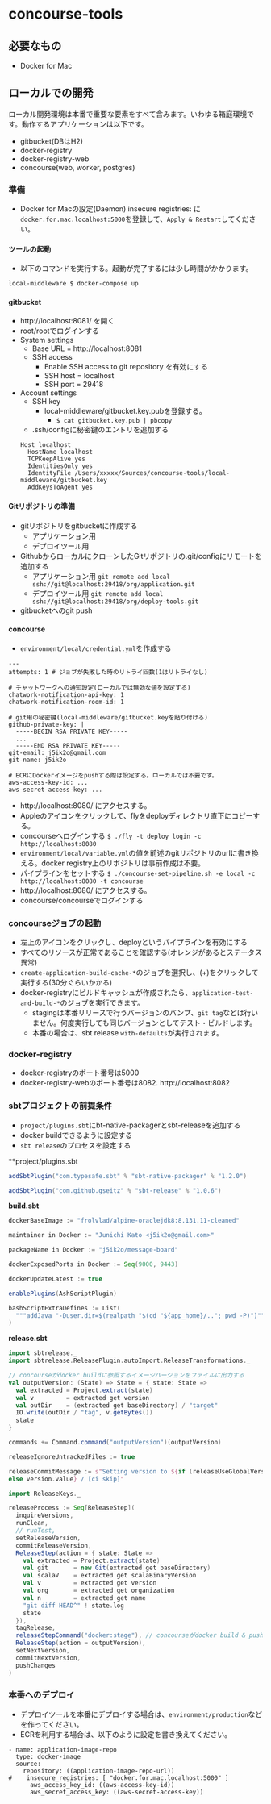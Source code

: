 # concourse-tools

## 必要なもの

- Docker for Mac

## ローカルでの開発

ローカル開発環境は本番で重要な要素をすべて含みます。いわゆる箱庭環境です。動作するアプリケーションは以下です。

 - gitbucket(DBはH2)
 - docker-registry
 - docker-registry-web
 - concourse(web, worker, postgres)

### 準備

- Docker for Macの設定(Daemon) insecure registries: に `docker.for.mac.localhost:5000`を登録して、`Apply & Restart`してください。

#### ツールの起動

- 以下のコマンドを実行する。起動が完了するには少し時間がかかります。

```sh
local-middleware $ docker-compose up
```


#### gitbucket

- http://localhost:8081/ を開く
- root/rootでログインする
- System settings
  - Base URL = http://localhost:8081
  - SSH access
    - Enable SSH access to git repository を有効にする
    - SSH host = localhost
    - SSH port = 29418
- Account settings
  - SSH key
    - local-middleware/gitbucket.key.pubを登録する。
      - `$ cat gitbucket.key.pub | pbcopy`
  - .ssh/configに秘密鍵のエントリを追加する
  ```
  Host localhost
    HostName localhost
    TCPKeepAlive yes
    IdentitiesOnly yes
    IdentityFile /Users/xxxxx/Sources/concourse-tools/local-middleware/gitbucket.key
    AddKeysToAgent yes
  ```

#### Gitリポジトリの準備

- gitリポジトリをgitbucketに作成する
  - アプリケーション用
  - デプロイツール用
- GithubからローカルにクローンしたGitリポジトリの.git/configにリモートを追加する
  - アプリケーション用
    `git remote add local ssh://git@localhost:29418/org/application.git`
  - デプロイツール用
    `git remote add local ssh://git@localhost:29418/org/deploy-tools.git`
- gitbucketへのgit push

#### concourse

- `environment/local/credential.yml`を作成する
```
---
attempts: 1 # ジョブが失敗した時のリトライ回数(1はリトライなし)

# チャットワークへの通知設定(ローカルでは無効な値を設定する)
chatwork-notification-api-key: 1
chatwork-notification-room-id: 1

# git用の秘密鍵(local-middleware/gitbucket.keyを貼り付ける)
github-private-key: |
  -----BEGIN RSA PRIVATE KEY-----
  ...
  -----END RSA PRIVATE KEY-----
git-email: j5ik2o@gmail.com
git-name: j5ik2o

# ECRにDockerイメージをpushする際は設定する。ローカルでは不要です。
aws-access-key-id: ...
aws-secret-access-key: ...
```
- http://localhost:8080/ にアクセスする。
- Appleのアイコンをクリックして、flyをdeployディレクトリ直下にコピーする。
- concourseへログインする
  `$ ./fly -t deploy login -c http://localhost:8080`
- `environment/local/variable.yml`の値を前述のgitリポジトリのurlに書き換える。docker registry上のリポジトリは事前作成は不要。
- パイプラインをセットする
  `$ ./concourse-set-pipeline.sh -e local -c http://localhost:8080 -t concourse`
- http://localhost:8080/ にアクセスする。
- concourse/concourseでログインする

### concourseジョブの起動

- 左上のアイコンをクリックし、deployというパイプラインを有効にする
- すべてのリソースが正常であることを確認する(オレンジがあるとステータス異常)
- `create-application-build-cache-*`のジョブを選択し、(+)をクリックして実行する(30分ぐらいかかる)
- docker-registryにビルドキャッシュが作成されたら、`application-test-and-build-*`のジョブを実行できます。
  - stagingは本番リリースで行うバージョンのバンプ、`git tag`などは行いません。何度実行しても同じバージョンとしてテスト・ビルドします。
  - 本番の場合は、sbt release `with-defaults`が実行されます。

### docker-registry

- docker-registryのポート番号は5000
- docker-registry-webのポート番号は8082. http://localhost:8082

### sbtプロジェクトの前提条件

- `project/plugins.sbt`にbt-native-packagerとsbt-releaseを追加する
- docker buildできるように設定する
- `sbt release`のプロセスを設定する

**project/plugins.sbt

```scala
addSbtPlugin("com.typesafe.sbt" % "sbt-native-packager" % "1.2.0")

addSbtPlugin("com.github.gseitz" % "sbt-release" % "1.0.6")
```

**build.sbt**

```scala
dockerBaseImage := "frolvlad/alpine-oraclejdk8:8.131.11-cleaned"

maintainer in Docker := "Junichi Kato <j5ik2o@gmail.com>"

packageName in Docker := "j5ik2o/message-board"

dockerExposedPorts in Docker := Seq(9000, 9443)

dockerUpdateLatest := true

enablePlugins(AshScriptPlugin)

bashScriptExtraDefines := List(
  """addJava "-Duser.dir=$(realpath "$(cd "${app_home}/.."; pwd -P)")""""
)
```

**release.sbt**

```scala
import sbtrelease._
import sbtrelease.ReleasePlugin.autoImport.ReleaseTransformations._

// concourseがdocker buildに参照するイメージバージョンをファイルに出力する
val outputVersion: (State) => State = { state: State =>
  val extracted = Project.extract(state)
  val v         = extracted get version
  val outDir    = (extracted get baseDirectory) / "target"
  IO.write(outDir / "tag", v.getBytes())
  state
}

commands += Command.command("outputVersion")(outputVersion)

releaseIgnoreUntrackedFiles := true

releaseCommitMessage := s"Setting version to ${if (releaseUseGlobalVersion.value) (version in ThisBuild).value
else version.value} / [ci skip]"

import ReleaseKeys._

releaseProcess := Seq[ReleaseStep](
  inquireVersions,
  runClean,
  // runTest,
  setReleaseVersion,
  commitReleaseVersion,
  ReleaseStep(action = { state: State =>
    val extracted = Project.extract(state)
    val git       = new Git(extracted get baseDirectory)
    val scalaV    = extracted get scalaBinaryVersion
    val v         = extracted get version
    val org       = extracted get organization
    val n         = extracted get name
    "git diff HEAD^" ! state.log
    state
  }),
  tagRelease,
  releaseStepCommand("docker:stage"), // concourseがdocker build & pushを行うのでここではステージのみ。
  ReleaseStep(action = outputVersion),
  setNextVersion,
  commitNextVersion,
  pushChanges
)
```

### 本番へのデプロイ

- デプロイツールを本番にデプロイする場合は、`environment/production`などを作ってください。
- ECRを利用する場合は、以下のように設定を書き換えてください。

```
- name: application-image-repo
  type: docker-image
  source:
    repository: ((application-image-repo-url))
#    insecure_registries: [ "docker.for.mac.localhost:5000" ]
      aws_access_key_id: ((aws-access-key-id))
      aws_secret_access_key: ((aws-secret-access-key))
```
